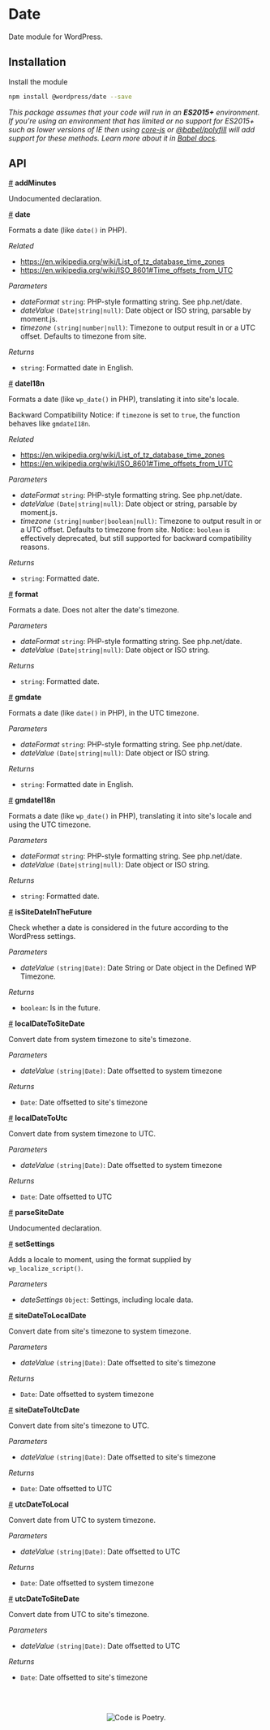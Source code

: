 # Date

Date module for WordPress.

## Installation

Install the module

```bash
npm install @wordpress/date --save
```

_This package assumes that your code will run in an **ES2015+** environment. If you're using an environment that has limited or no support for ES2015+ such as lower versions of IE then using [core-js](https://github.com/zloirock/core-js) or [@babel/polyfill](https://babeljs.io/docs/en/next/babel-polyfill) will add support for these methods. Learn more about it in [Babel docs](https://babeljs.io/docs/en/next/caveats)._

## API

<!-- START TOKEN(Autogenerated API docs) -->

<a name="addMinutes" href="#addMinutes">#</a> **addMinutes**

Undocumented declaration.

<a name="date" href="#date">#</a> **date**

Formats a date (like `date()` in PHP).

_Related_

-   <https://en.wikipedia.org/wiki/List_of_tz_database_time_zones>
-   <https://en.wikipedia.org/wiki/ISO_8601#Time_offsets_from_UTC>

_Parameters_

-   _dateFormat_ `string`: PHP-style formatting string. See php.net/date.
-   _dateValue_ `(Date|string|null)`: Date object or ISO string, parsable by moment.js.
-   _timezone_ `(string|number|null)`: Timezone to output result in or a UTC offset. Defaults to timezone from site.

_Returns_

-   `string`: Formatted date in English.

<a name="dateI18n" href="#dateI18n">#</a> **dateI18n**

Formats a date (like `wp_date()` in PHP), translating it into site's locale.

Backward Compatibility Notice: if `timezone` is set to `true`, the function
behaves like `gmdateI18n`.

_Related_

-   <https://en.wikipedia.org/wiki/List_of_tz_database_time_zones>
-   <https://en.wikipedia.org/wiki/ISO_8601#Time_offsets_from_UTC>

_Parameters_

-   _dateFormat_ `string`: PHP-style formatting string. See php.net/date.
-   _dateValue_ `(Date|string|null)`: Date object or string, parsable by moment.js.
-   _timezone_ `(string|number|boolean|null)`: Timezone to output result in or a UTC offset. Defaults to timezone from site. Notice: `boolean` is effectively deprecated, but still supported for backward compatibility reasons.

_Returns_

-   `string`: Formatted date.

<a name="format" href="#format">#</a> **format**

Formats a date. Does not alter the date's timezone.

_Parameters_

-   _dateFormat_ `string`: PHP-style formatting string. See php.net/date.
-   _dateValue_ `(Date|string|null)`: Date object or ISO string.

_Returns_

-   `string`: Formatted date.

<a name="gmdate" href="#gmdate">#</a> **gmdate**

Formats a date (like `date()` in PHP), in the UTC timezone.

_Parameters_

-   _dateFormat_ `string`: PHP-style formatting string. See php.net/date.
-   _dateValue_ `(Date|string|null)`: Date object or ISO string.

_Returns_

-   `string`: Formatted date in English.

<a name="gmdateI18n" href="#gmdateI18n">#</a> **gmdateI18n**

Formats a date (like `wp_date()` in PHP), translating it into site's locale
and using the UTC timezone.

_Parameters_

-   _dateFormat_ `string`: PHP-style formatting string. See php.net/date.
-   _dateValue_ `(Date|string|null)`: Date object or ISO string.

_Returns_

-   `string`: Formatted date.

<a name="isSiteDateInTheFuture" href="#isSiteDateInTheFuture">#</a> **isSiteDateInTheFuture**

Check whether a date is considered in the future according to the WordPress settings.

_Parameters_

-   _dateValue_ `(string|Date)`: Date String or Date object in the Defined WP Timezone.

_Returns_

-   `boolean`: Is in the future.

<a name="localDateToSiteDate" href="#localDateToSiteDate">#</a> **localDateToSiteDate**

Convert date from system timezone to site's timezone.

_Parameters_

-   _dateValue_ `(string|Date)`: Date offsetted to system timezone

_Returns_

-   `Date`: Date offsetted to site's timezone

<a name="localDateToUtc" href="#localDateToUtc">#</a> **localDateToUtc**

Convert date from system timezone to UTC.

_Parameters_

-   _dateValue_ `(string|Date)`: Date offsetted to system timezone

_Returns_

-   `Date`: Date offsetted to UTC

<a name="parseSiteDate" href="#parseSiteDate">#</a> **parseSiteDate**

Undocumented declaration.

<a name="setSettings" href="#setSettings">#</a> **setSettings**

Adds a locale to moment, using the format supplied by `wp_localize_script()`.

_Parameters_

-   _dateSettings_ `Object`: Settings, including locale data.

<a name="siteDateToLocalDate" href="#siteDateToLocalDate">#</a> **siteDateToLocalDate**

Convert date from site's timezone to system timezone.

_Parameters_

-   _dateValue_ `(string|Date)`: Date offsetted to site's timezone

_Returns_

-   `Date`: Date offsetted to system timezone

<a name="siteDateToUtcDate" href="#siteDateToUtcDate">#</a> **siteDateToUtcDate**

Convert date from site's timezone to UTC.

_Parameters_

-   _dateValue_ `(string|Date)`: Date offsetted to site's timezone

_Returns_

-   `Date`: Date offsetted to UTC

<a name="utcDateToLocal" href="#utcDateToLocal">#</a> **utcDateToLocal**

Convert date from UTC to system timezone.

_Parameters_

-   _dateValue_ `(string|Date)`: Date offsetted to UTC

_Returns_

-   `Date`: Date offsetted to system timezone

<a name="utcDateToSiteDate" href="#utcDateToSiteDate">#</a> **utcDateToSiteDate**

Convert date from UTC to site's timezone.

_Parameters_

-   _dateValue_ `(string|Date)`: Date offsetted to UTC

_Returns_

-   `Date`: Date offsetted to site's timezone


<!-- END TOKEN(Autogenerated API docs) -->

<br/><br/><p align="center"><img src="https://s.w.org/style/images/codeispoetry.png?1" alt="Code is Poetry." /></p>
